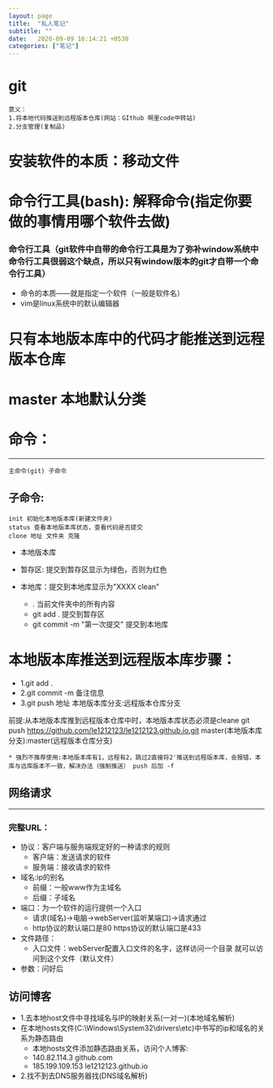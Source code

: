 ```yaml
---
layout: page
title:  "私人笔记"
subtitle: ""
date:   2020-09-09 16:14:21 +0530
categories: ["笔记"]
---
```


#   git
	意义：
	1.将本地代码推送到远程版本仓库(网站：GIthub 啊里code中转站)
	2.分支管理(复制品)

#   安装软件的本质：移动文件
#   命令行工具(bash): 解释命令(指定你要做的事情用哪个软件去做)
### 命令行工具（git软件中自带的命令行工具是为了弥补window系统中命令行工具很弱这个缺点，所以只有window版本的git才自带一个命令行工具）
- 命令的本质——就是指定一个软件（一般是软件名）
- vim是linux系统中的默认编辑器

#  只有本地版本库中的代码才能推送到远程版本仓库
#  master 本地默认分类

#  命令：
---
	主命令(git) 子命令
##  子命令:
	init 初始化本地版本库(新建文件夹)
	status 查看本地版本库状态，查看代码是否提交
	clone 地址 文件夹 克隆
- 本地版本库
 - 暂存区: 提交到暂存区显示为绿色，否则为红色
 - 本地库：提交到本地库显示为"XXXX clean"
 
     - . 当前文件夹中的所有内容
     - git add . 提交到暂存区
     - git commit -m "第一次提交"    提交到本地库

# 本地版本库推送到远程版本库步骤：
- 1.git add .
- 2.git commit -m 备注信息
- 3.git push 地址 本地版本库分支:远程版本仓库分支

前提:从本地版本库推到远程版本仓库中时，本地版本库状态必须是cleane
git push https://github.com/le1212123/le1212123.github.io.git master(本地版本库分支):master(远程版本仓库分支)

	* 强烈不推荐使用:本地版本库有1，远程有2，跳过2直接将2'推送到远程版本库，会报错，本库与远库版本不一致，解决办法（强制推送） push 后加 -f 

## 网络请求
---

### 完整URL：
- 协议：客户端与服务端规定好的一种请求的规则
    - 客户端：发送请求的软件
    - 服务端：接收请求的软件
- 域名:ip的别名
    - 前缀：一般www作为主域名
    - 后缀：子域名
- 端口：为一个软件的运行提供一个入口
    - 请求(域名)->电脑->webServer(监听某端口)->请求通过
    - http协议的默认端口是80 https协议的默认端口是433
- 文件路径：
    - 入口文件：webServer配置入口文件的名字，这样访问一个目录 就可以访问到这个文件（默认文件）
- 参数：问好后

## 访问博客

- 1.去本地host文件中寻找域名与IP的映射关系(一对一)(本地域名解析)
- 在本地hosts文件(C:\Windows\System32\drivers\etc)中书写的ip和域名的关系为静态路由
    - 本地hosts文件添加静态路由关系，访问个人博客: 
    - 140.82.114.3 github.com
    - 185.199.109.153 le1212123.github.io
- 2.找不到去DNS服务器找(DNS域名解析)